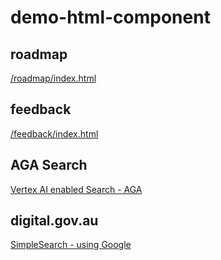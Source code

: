 # demo-html-component
## roadmap
[/roadmap/index.html](/roadmap/index.html)

## feedback
[/feedback/index.html](/feedback/index.html)

## AGA Search
[Vertex AI enabled Search - AGA](/GoogleSearch/agasearch.html)

## digital.gov.au 
[SimpleSearch - using Google](/GoogleSearch/simpledigitalgovau.html)

